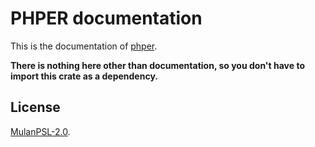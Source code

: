 # PHPER documentation

This is the documentation of [phper](https://crates.io/crates/phper).

**There is nothing here other than documentation, so you don't have to import this crate as a dependency.**

## License

[MulanPSL-2.0](https://github.com/phper-framework/phper/blob/master/LICENSE).
